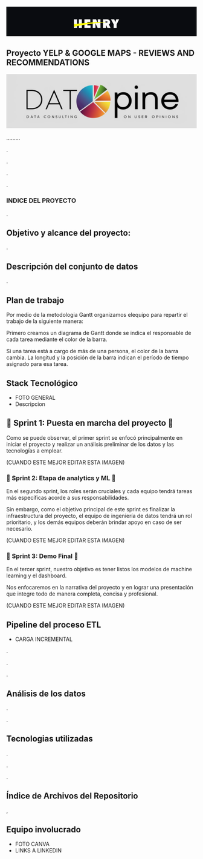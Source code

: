 ![1718524062057](image/README/1718524062057.png)

## Proyecto YELP & GOOGLE MAPS - REVIEWS AND RECOMMENDATIONS

![1718594640848](image/README/1718594640848.png)

.........

.

.

.

.

### INDICE DEL PROYECTO

.

## Objetivo y alcance del proyecto:

.

## Descripción del conjunto de datos

.

## Plan de trabajo

Por medio de la metodologia Gantt organizamos elequipo para repartir el trabajo de la siguiente manera:

Primero creamos un diagrama de Gantt donde se indica el responsable de cada tarea mediante el color de la barra.

Si una tarea está a cargo de más de una persona, el color de la barra cambia. La longitud y la posición de la barra indican el período de tiempo asignado para esa tarea.

## Stack Tecnológico

- FOTO GENERAL
- Descripcion

## 🏁 Sprint 1: Puesta en marcha del proyecto 🏁

Como se puede observar, el primer sprint se enfocó principalmente en iniciar el proyecto y realizar un análisis preliminar de los datos y las tecnologías a emplear.

 (CUANDO ESTE MEJOR EDITAR ESTA IMAGEN)

### 🏁 Sprint 2: Etapa de analytics y ML 🏁

En el segundo sprint, los roles serán cruciales y cada equipo tendrá tareas más específicas acorde a sus responsabilidades.

Sin embargo, como el objetivo principal de este sprint es finalizar la infraestructura del proyecto, el equipo de ingeniería de datos tendrá un rol prioritario, y los demás equipos deberán brindar apoyo en caso de ser necesario.

(CUANDO ESTE MEJOR EDITAR ESTA IMAGEN)

### 🏁 Sprint 3: Demo Final 🏁

En el tercer sprint, nuestro objetivo es tener listos los modelos de machine learning y el dashboard.

Nos enfocaremos en la narrativa del proyecto y en lograr una presentación que integre todo de manera completa, concisa y profesional.

(CUANDO ESTE MEJOR EDITAR ESTA IMAGEN)

## **Pipeline del proceso ETL**

- CARGA INCREMENTAL

.

.

.

## Análisis de los datos

.

.

## Tecnologias utilizadas

.

.

.

## Índice de Archivos del Repositorio

,

## Equipo involucrado

- FOTO CANVA
- LINKS A LINKEDIN
